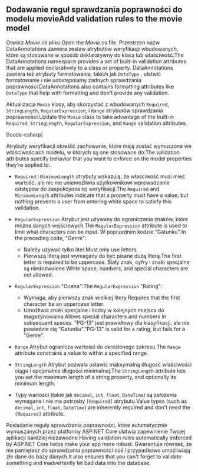 
## <a name="add-validation-rules-to-the-movie-model"></a><span data-ttu-id="9766e-101">Dodawanie reguł sprawdzania poprawności do modelu movie</span><span class="sxs-lookup"><span data-stu-id="9766e-101">Add validation rules to the movie model</span></span>

<span data-ttu-id="9766e-102">Otwórz *Movie.cs* pliku.</span><span class="sxs-lookup"><span data-stu-id="9766e-102">Open the *Movie.cs* file.</span></span> <span data-ttu-id="9766e-103">Przestrzeń nazw DataAnnotations zawiera zestaw atrybutów weryfikacji wbudowanych, które są stosowane w sposób deklaratywny do klasa lub właściwość.</span><span class="sxs-lookup"><span data-stu-id="9766e-103">The DataAnnotations namespace provides a set of built-in validation attributes that are applied declaratively to a class or property.</span></span> <span data-ttu-id="9766e-104">DataAnnotations zawiera też atrybuty formatowania, takich jak `DataType` , ułatwić formatowanie i nie udostępniamy żadnych sprawdzania poprawności.</span><span class="sxs-lookup"><span data-stu-id="9766e-104">DataAnnotations also contains formatting attributes like `DataType` that help with formatting and don't provide any validation.</span></span>

<span data-ttu-id="9766e-105">Aktualizacja `Movie` klasy, aby skorzystać z wbudowanych `Required`, `StringLength`, `RegularExpression`, i `Range` atrybutów sprawdzania poprawności.</span><span class="sxs-lookup"><span data-stu-id="9766e-105">Update the `Movie` class to take advantage of the built-in `Required`, `StringLength`, `RegularExpression`, and `Range` validation attributes.</span></span>

[!code-csharp[](~/tutorials/first-mvc-app/start-mvc//sample/MvcMovie22/Models/MovieDateRatingDA.cs?name=snippet1)]

<span data-ttu-id="9766e-106">Atrybuty weryfikacji określić zachowanie, które mają zostać wymuszone we właściwościach modelu, w których są one stosowane do:</span><span class="sxs-lookup"><span data-stu-id="9766e-106">The validation attributes specify behavior that you want to enforce on the model properties they're applied to:</span></span>

* <span data-ttu-id="9766e-107">`Required` i `MinimumLength` atrybuty wskazują, że właściwość musi mieć wartość, ale nic nie uniemożliwia użytkownikowi wprowadzanie odstępów do zaspokojenia tej weryfikacji.</span><span class="sxs-lookup"><span data-stu-id="9766e-107">The `Required` and `MinimumLength` attributes indicate that a property must have a value; but nothing prevents a user from entering white space to satisfy this validation.</span></span>
* <span data-ttu-id="9766e-108">`RegularExpression` Atrybut jest używany do ograniczania znaków, które można danych wejściowych.</span><span class="sxs-lookup"><span data-stu-id="9766e-108">The `RegularExpression` attribute is used to limit what characters can be input.</span></span> <span data-ttu-id="9766e-109">W poprzednim kodzie "Gatunku":</span><span class="sxs-lookup"><span data-stu-id="9766e-109">In the preceding code, "Genre":</span></span>

  * <span data-ttu-id="9766e-110">Należy używać tylko liter.</span><span class="sxs-lookup"><span data-stu-id="9766e-110">Must only use letters.</span></span>
  * <span data-ttu-id="9766e-111">Pierwszą literą jest wymagany do być pisane dużą literą.</span><span class="sxs-lookup"><span data-stu-id="9766e-111">The first letter is required to be uppercase.</span></span> <span data-ttu-id="9766e-112">Biały znak, cyfry i znaki specjalne są niedozwolone.</span><span class="sxs-lookup"><span data-stu-id="9766e-112">White space, numbers, and special characters are not allowed.</span></span>

* <span data-ttu-id="9766e-113">`RegularExpression` "Ocena":</span><span class="sxs-lookup"><span data-stu-id="9766e-113">The `RegularExpression` "Rating":</span></span>

  * <span data-ttu-id="9766e-114">Wymaga, aby pierwszy znak wielkiej litery.</span><span class="sxs-lookup"><span data-stu-id="9766e-114">Requires that the first character be an uppercase letter.</span></span>
  * <span data-ttu-id="9766e-115">Umożliwia znaki specjalne i liczby w kolejnych miejsca do magazynowania.</span><span class="sxs-lookup"><span data-stu-id="9766e-115">Allows special characters and numbers in  subsequent spaces.</span></span> <span data-ttu-id="9766e-116">"PG-13" jest prawidłowy dla klasyfikacji, ale nie powiedzie się "Gatunku".</span><span class="sxs-lookup"><span data-stu-id="9766e-116">"PG-13" is valid for a rating, but fails for a "Genre".</span></span>

* <span data-ttu-id="9766e-117">`Range` Atrybut ogranicza wartości do określonego zakresu.</span><span class="sxs-lookup"><span data-stu-id="9766e-117">The `Range` attribute constrains a value to within a specified range.</span></span>
* <span data-ttu-id="9766e-118">`StringLength` Atrybut pozwala ustawić maksymalną długość właściwości ciągu i opcjonalnie długości minimalnej.</span><span class="sxs-lookup"><span data-stu-id="9766e-118">The `StringLength` attribute lets you set the maximum length of a string property, and optionally its minimum length.</span></span>
* <span data-ttu-id="9766e-119">Typy wartości (takie jak `decimal`, `int`, `float`, `DateTime`) są założenia wymagane i nie ma potrzeby `[Required]` atrybutu.</span><span class="sxs-lookup"><span data-stu-id="9766e-119">Value types (such as `decimal`, `int`, `float`, `DateTime`) are inherently required and don't need the `[Required]` attribute.</span></span>

<span data-ttu-id="9766e-120">Posiadanie reguły sprawdzania poprawności, które automatycznie wymuszanych przez platformy ASP.NET Core ułatwia zapewnienie Twojej aplikacji bardziej niezawodne.</span><span class="sxs-lookup"><span data-stu-id="9766e-120">Having validation rules automatically enforced by ASP.NET Core helps make your app more robust.</span></span> <span data-ttu-id="9766e-121">Gwarantuje również, że nie pamiętasz do sprawdzania poprawności coś i przypadkowo umożliwiają złe dane do bazy danych.</span><span class="sxs-lookup"><span data-stu-id="9766e-121">It also ensures that you can't forget to validate something and inadvertently let bad data into the database.</span></span>
